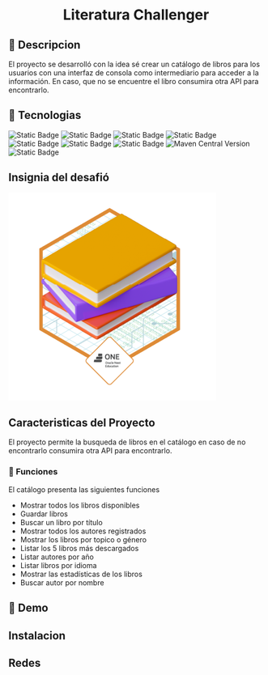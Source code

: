 <h1 align="center">Literatura Challenger</h1>

## 📃 Descripcion
El proyecto se desarrolló con la idea sé crear un catálogo de libros para los usuarios con una interfaz de consola como intermediario para acceder a la información.
En caso, que no se encuentre el libro consumira otra API para encontrarlo.


## 🔧 Tecnologias

![Static Badge](https://img.shields.io/badge/Java-17.0.9-orange?style=for-the-badge&link=https%3A%2F%2Fwww.oracle.com%2Fjava%2Ftechnologies%2Fjavase%2Fjdk17-archive-downloads.html)
![Static Badge](https://img.shields.io/badge/Spring-%236DB33F?style=for-the-badge&logo=spring&logoColor=white&labelColor=%236DB33F&link=https%3A%2F%2Fspring.io%2F)
![Static Badge](https://img.shields.io/badge/Spring_Boot-3.3.1-%236DB33F?style=for-the-badge&logo=springboot&logoColor=white&labelColor=%236DB33F&color=gray&link=https%3A%2F%2Fspring.io%2Fprojects%2Fspring-boot)
![Static Badge](https://img.shields.io/badge/Mysql-white?style=for-the-badge&logo=mysql&labelColor=white&color=blue)
![Static Badge](https://img.shields.io/badge/lombok-1.18.32-gray?style=for-the-badge&labelColor=blue&color=gray)
![Static Badge](https://img.shields.io/badge/Status-Completed-gray?style=for-the-badge&color=purple)
![Static Badge](https://img.shields.io/badge/Jackson-2.17.1-blue?style=for-the-badge&color=red&link=https%3A%2F%2Fgithub.com%2FFasterXML%2Fjackson%2Fwiki%2FJackson-Release-2.17.1)
![Maven Central Version](https://img.shields.io/maven-central/v/org.junit.jupiter/junit-jupiter-api?versionPrefix=5.10.2&style=for-the-badge&logo=junit5&label=JUnit5&color=824D74&link=https%3A%2F%2Fjunit.org%2Fjunit5%2Fdocs%2Fsnapshot%2Frelease-notes%2F)
![Static Badge](https://img.shields.io/badge/Release_date-May-red?style=for-the-badge&labelColor=purple&color=red)

## Insignia del desafió

![badge literalura.png](badge%20literalura.png)

## Caracteristicas del Proyecto
El proyecto permite la busqueda de libros en el catálogo en caso de no encontrarlo consumira otra API para encontrarlo.
### 🧰 Funciones
El catálogo presenta las siguientes funciones
- Mostrar todos los libros disponibles
- Guardar libros
- Buscar un libro por título
- Mostrar todos los autores registrados
- Mostrar los libros por topico o género
- Listar los 5 libros más descargados
- Listar autores por año
- Listar libros por idioma
- Mostrar las estadísticas de los libros
- Buscar autor por nombre


## 💽 Demo



## Instalacion

## Redes



